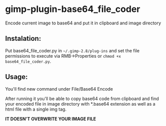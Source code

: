 # gimp-plugin-base64_file_coder
Encode current image to base64 and put it in clipboard and image directory

## Instalation:

Put base64_file_coder.py in `~/.gimp-2.8/plug-ins` and set the file permissions to execute via RMB→Properties or `chmod +x base64_file_coder.py`.

## Usage:
You'll find new command under File/Base64 Encode

After running it you'll be able to copy base64 code from clipboard and find your encoded file in image directory with *.base64 extension as well as a html file with a single img tag.

**IT DOESN'T OVERWRITE YOUR IMAGE FILE**
